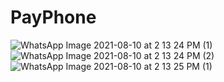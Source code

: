 # PayPhone
![WhatsApp Image 2021-08-10 at 2 13 24 PM (1)](https://user-images.githubusercontent.com/69564165/128958830-fef5219f-0c02-4970-b0d9-c618df7a4786.jpeg)
![WhatsApp Image 2021-08-10 at 2 13 24 PM (2)](https://user-images.githubusercontent.com/69564165/128958849-5cfff0cf-c58e-43cb-be6c-0318d14625d5.jpeg)
![WhatsApp Image 2021-08-10 at 2 13 25 PM (1)](https://user-images.githubusercontent.com/69564165/128958859-fd90f64e-957d-4ed9-9647-5a7abdbdd40c.jpeg)
